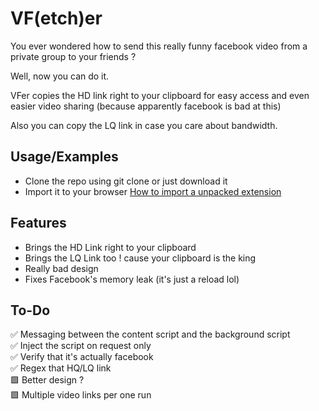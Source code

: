 
# VF(etch)er

You ever wondered how to send this really funny facebook video from a private group to your friends ?

Well, now you can do it.

VFer copies the HD link right to your clipboard for easy access and even easier video sharing
(because apparently facebook is bad at this)

Also you can copy the LQ link in case you care about bandwidth.
## Usage/Examples

- Clone the repo using git clone or just download it 
- Import it to your browser
[How to import a unpacked extension](https://www.cnet.com/tech/services-and-software/how-to-install-chrome-extensions-manually/)

## Features

- Brings the HD Link right to your clipboard
- Brings the LQ Link too ! cause your clipboard is the king
- Really bad design
- Fixes Facebook's memory leak (it's just a reload lol)


## To-Do
✅ Messaging between the content script and the background script  
✅ Inject the script on request only  
✅ Verify that it's actually facebook  
✅ Regex that HQ/LQ link  
🟩 Better design ?  
🟩 Multiple video links per one run
